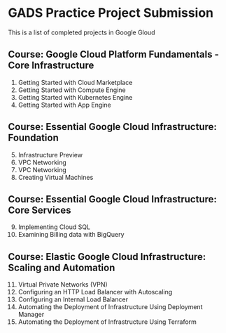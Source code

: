 # GADS Practice Project Submission # 

This is a list of completed projects in Google Gloud 

## Course: Google Cloud Platform Fundamentals - Core Infrastructure

1. Getting Started with Cloud Marketplace
2. Getting Started with Compute Engine
3. Getting Started with Kubernetes Engine
4. Getting Started with App Engine

## Course: Essential Google Cloud Infrastructure: Foundation

5. Infrastructure Preview
6. VPC Networking
7. VPC Networking
8. Creating Virtual Machines

## Course: Essential Google Cloud Infrastructure: Core Services

9. Implementing Cloud SQL
10. Examining Billing data with BigQuery

## Course: Elastic Google Cloud Infrastructure: Scaling and Automation

11. Virtual Private Networks (VPN) 
12. Configuring an HTTP Load Balancer with Autoscaling
13. Configuring an Internal Load Balancer
14. Automating the Deployment of Infrastructure Using Deployment Manager
15. Automating the Deployment of Infrastructure Using Terraform
